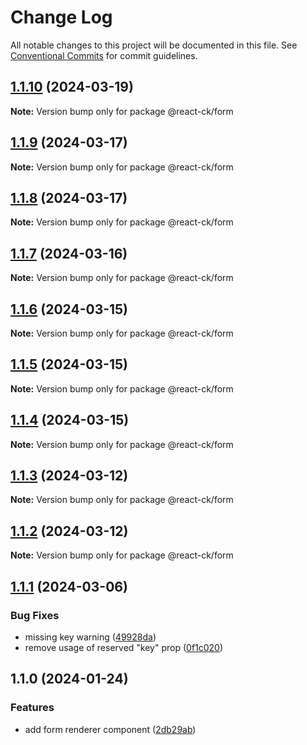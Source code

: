 # Change Log

All notable changes to this project will be documented in this file.
See [Conventional Commits](https://conventionalcommits.org) for commit guidelines.

## [1.1.10](https://github.com/abelflopes/react-ck/compare/@react-ck/form@1.1.9...@react-ck/form@1.1.10) (2024-03-19)

**Note:** Version bump only for package @react-ck/form





## [1.1.9](https://github.com/abelflopes/react-ck/compare/@react-ck/form@1.1.8...@react-ck/form@1.1.9) (2024-03-17)

**Note:** Version bump only for package @react-ck/form





## [1.1.8](https://github.com/abelflopes/react-ck/compare/@react-ck/form@1.1.7...@react-ck/form@1.1.8) (2024-03-17)

**Note:** Version bump only for package @react-ck/form





## [1.1.7](https://github.com/abelflopes/react-ck/compare/@react-ck/form@1.1.6...@react-ck/form@1.1.7) (2024-03-16)

**Note:** Version bump only for package @react-ck/form





## [1.1.6](https://github.com/abelflopes/react-ck/compare/@react-ck/form@1.1.5...@react-ck/form@1.1.6) (2024-03-15)

**Note:** Version bump only for package @react-ck/form





## [1.1.5](https://github.com/abelflopes/react-ck/compare/@react-ck/form@1.1.4...@react-ck/form@1.1.5) (2024-03-15)

**Note:** Version bump only for package @react-ck/form





## [1.1.4](https://github.com/abelflopes/react-ck/compare/@react-ck/form@1.1.3...@react-ck/form@1.1.4) (2024-03-15)

**Note:** Version bump only for package @react-ck/form





## [1.1.3](https://github.com/abelflopes/react-ck/compare/@react-ck/form@1.1.2...@react-ck/form@1.1.3) (2024-03-12)

**Note:** Version bump only for package @react-ck/form





## [1.1.2](https://github.com/abelflopes/react-ck/compare/@react-ck/form@1.1.1...@react-ck/form@1.1.2) (2024-03-12)

**Note:** Version bump only for package @react-ck/form





## [1.1.1](https://github.com/abelflopes/react-ck/compare/@react-ck/form@1.1.0...@react-ck/form@1.1.1) (2024-03-06)


### Bug Fixes

* missing key warning ([49928da](https://github.com/abelflopes/react-ck/commit/49928da9a7b958e4ef090f46f11cb2bed05a47f4))
* remove usage of reserved "key" prop ([0f1c020](https://github.com/abelflopes/react-ck/commit/0f1c02041730bd35e612200dcc75ae590efb1a4d))



## 1.1.0 (2024-01-24)


### Features

* add form renderer component ([2db29ab](https://github.com/abelflopes/react-ck/commit/2db29ab08f0b0adae3b017cf2c8777aaf6417e86))
